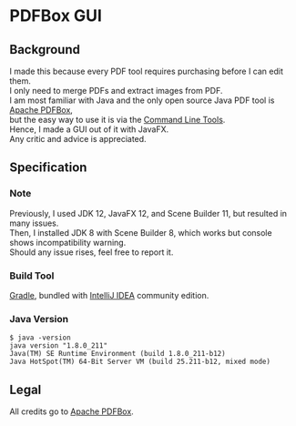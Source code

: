 # PDFBox GUI

## Background

I made this because every PDF tool requires purchasing before I can edit them.  
I only need to merge PDFs and extract images from PDF.  
I am most familiar with Java and the only open source Java PDF tool is [Apache PDFBox](https://pdfbox.apache.org/),  
but the easy way to use it is via the [Command Line Tools](https://pdfbox.apache.org/2.0/commandline.html).  
Hence, I made a GUI out of it with JavaFX.  
Any critic and advice is appreciated.  

## Specification

### Note

Previously, I used JDK 12, JavaFX 12, and Scene Builder 11, but resulted in many issues.  
Then, I installed JDK 8 with Scene Builder 8, which works but console shows incompatibility warning.  
Should any issue rises, feel free to report it.  

### Build Tool

[Gradle](https://gradle.org/), bundled with [IntelliJ IDEA](https://www.jetbrains.com/idea/) community edition.

### Java Version

```CMD
$ java -version
java version "1.8.0_211"
Java(TM) SE Runtime Environment (build 1.8.0_211-b12)
Java HotSpot(TM) 64-Bit Server VM (build 25.211-b12, mixed mode)
```

## Legal

All credits go to [Apache PDFBox](https://pdfbox.apache.org/).  

